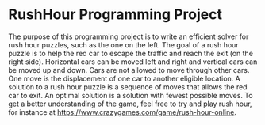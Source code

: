 # RushHour Programming Project

The purpose of this programming project is to write an efficient solver for rush hour puzzles, such as the one on the left. The goal of a rush hour puzzle is to help the red car to escape the traffic and reach the exit (on the right side). Horizontal cars can be moved left and right and vertical cars can be moved up and down. Cars are not allowed to move through other cars. One move is the displacement of one car to another eligible location. 
A solution to a rush hour puzzle is a sequence of moves that allows the red car to exit. An optimal solution is a solution with fewest possible moves.
To get a better understanding of the game, feel free to try and play rush hour, for instance at https://www.crazygames.com/game/rush-hour-online.
